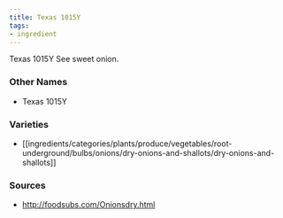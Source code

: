 ```yaml
---
title: Texas 1015Y
tags:
- ingredient
---
```

Texas 1015Y See sweet onion.

### Other Names

* Texas 1015Y

### Varieties

* [[ingredients/categories/plants/produce/vegetables/root-underground/bulbs/onions/dry-onions-and-shallots/dry-onions-and-shallots]]

### Sources
* http://foodsubs.com/Onionsdry.html

